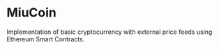 # MiuCoin
Implementation of basic cryptocurrency with external price feeds using Ethereum Smart Contracts.
